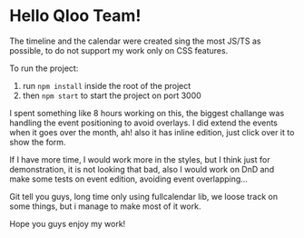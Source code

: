 # Hello Qloo Team!
The timeline and the calendar were created sing the most JS/TS as possible, to do not support my work only on CSS features.

To run the project:

 1. run `npm install` inside the root of the project
 2. then `npm start` to start the project on port 3000

I spent something like 8 hours working on this, the biggest challange was handling the event positioning to avoid overlays.
I did extend the events when it goes over the month, ah! also it has inline edition, just click over it to show the form.

If I have more time, I would work more in the styles, but I think just for demonstration, it is not looking that bad, also I would work on DnD and make some tests on event edition, avoiding event overlapping...

Git tell you guys, long time only using fullcalendar lib, we loose track on some things, but i manage to make most of it work.

Hope you guys enjoy my work!
